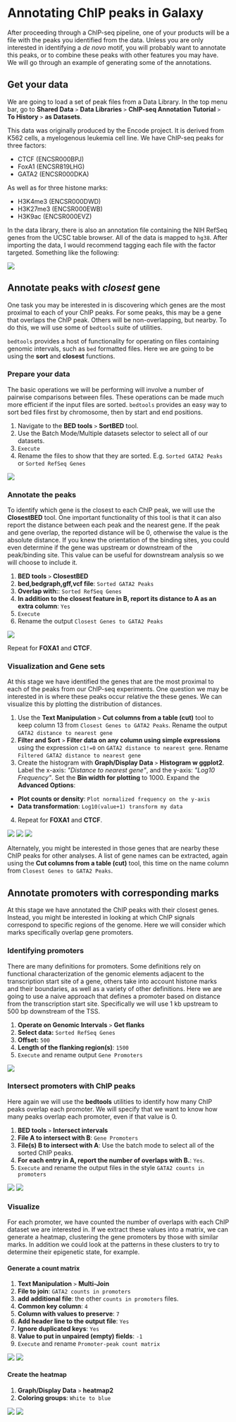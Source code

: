 # Annotating ChIP peaks in Galaxy

After proceeding through a ChIP-seq pipeline, one of your products will be a file with the peaks you identified from the data. Unless you are only interested in identifying a _de novo_ motif, you will probably want to annotate this peaks, or to combine these peaks with other features you may have. We will go through an example of generating some of the annotations.

## Get your data

We are going to load a set of peak files from a Data Library. In the top menu bar, go to **Shared Data** `>` **Data Libraries** `>` **ChIP-seq Annotation Tutorial** `>` **To History** `>` **as Datasets**.

This data was originally produced by the Encode project. It is derived from K562 cells, a myelogenous leukemia cell line. We have ChIP-seq peaks for three factors:
- CTCF (ENCSR000BPJ)
- FoxA1 (ENCSR819LHG)
- GATA2 (ENCSR000DKA)

As well as for three histone marks:
- H3K4me3 (ENCSR000DWD)
- H3K27me3 (ENCSR000EWB)
- H3K9ac (ENCSR000EVZ)

In the data library, there is also an annotation file containing the NIH RefSeq genes from the UCSC table browser. All of the data is mapped to `hg38`. After importing the data, I would recommend tagging each file with the factor targeted. Something like the following:

![](https://raw.githubusercontent.com/pdeford/cshl-2018/master/img/1-tagged-input.png)

## Annotate peaks with _closest_ gene

One task you may be interested in is discovering which genes are the most proximal to each of your ChIP peaks. For some peaks, this may be a gene that overlaps the ChIP peak. Others will be non-overlapping, but nearby. To do this, we will use some of `bedtools` suite of utilities.

`bedtools` provides a host of functionality for operating on files containing genomic intervals, such as `bed` formatted files. Here we are going to be using the **sort** and **closest** functions.

### Prepare your data

The basic operations we will be performing will involve a number of pairwise comparisons between files. These operations can be made much more efficient if the input files are sorted. `bedtools` provides an easy way to sort bed files first by chromosome, then by start and end positions.

1. Navigate to the **BED tools** `>` **SortBED** tool.
2. Use the Batch Mode/Multiple datasets selector to select all of our datasets.
3. `Execute`
4. Rename the files to show that they are sorted. E.g. `Sorted GATA2 Peaks` or `Sorted RefSeq Genes`

![](https://raw.githubusercontent.com/pdeford/cshl-2018/master/img/2-sortbed.png)

### Annotate the peaks

To identify which gene is the closest to each ChIP peak, we will use the **ClosestBED** tool. One important functionality of this tool is that it can also report the distance between each peak and the nearest gene. If the peak and gene overlap, the reported distance will be 0, otherwise the value is the absolute distance. If you knew the orientation of the binding sites, you could even determine if the gene was upstream or downstream of the peak/binding site. This value can be useful for downstream analysis so we will choose to include it.

1. **BED tools** `>` **ClosestBED**
2. **bed,bedgraph,gff,vcf file**: `Sorted GATA2 Peaks`
3. **Overlap with:**: `Sorted RefSeq Genes`
4. **In addition to the closest feature in B, report its distance to A as an extra column**: `Yes`
5. `Execute`
6. Rename the output `Closest Genes to GATA2 Peaks`

![](https://raw.githubusercontent.com/pdeford/cshl-2018/master/img/3-closestbed.png)

Repeat for **FOXA1** and **CTCF**.

### Visualization and Gene sets

At this stage we have identified the genes that are the most proximal to each of the peaks from our ChIP-seq experiments. One question we may be interested in is where these peaks occur relative the these genes. We can visualize this by plotting the distribution of distances.

1. Use the **Text Manipulation** `>` **Cut columns from a table (cut)** tool to keep column 13 from `Closest Genes to GATA2 Peaks`. Rename the output `GATA2 distance to nearest gene`
2. **Filter and Sort** `>` **Filter data on any column using simple expressions** using the expression `c1!=0` on `GATA2 distance to nearest gene`. Rename `Filtered GATA2 distance to nearest gene`
3. Create the histogram with **Graph/Display Data** `>` **Histogram w ggplot2**. Label the x-axis: _"Distance to nearest gene"_, and the y-axis: _"Log10 Frequency"_. Set the **Bin width for plotting** to 1000. Expand the **Advanced Options**:
  - **Plot counts or density**: `Plot normalized frequency on the y-axis`
  - **Data transformation**: `Log10(value+1) transform my data`
4. Repeat for **FOXA1** and **CTCF**.

![](https://raw.githubusercontent.com/pdeford/cshl-2018/master/img/6-histogram.png)
![](https://raw.githubusercontent.com/pdeford/cshl-2018/master/img/6b-histogram.png)
![](https://raw.githubusercontent.com/pdeford/cshl-2018/master/img/7-example%20plot.png)

Alternately, you might be interested in those genes that are nearby these ChIP peaks for other analyses. A list of gene names can be extracted, again using the **Cut columns from a table (cut)** tool, this time on the name column from `Closest Genes to GATA2 Peaks`.

## Annotate promoters with corresponding marks

At this stage we have annotated the ChIP peaks with their closest genes. Instead, you might be interested in looking at which ChIP signals correspond to specific regions of the genome. Here we will consider which marks specifically overlap gene promoters.

### Identifying promoters

There are many definitions for promoters. Some definitions rely on functional characterization of the genomic elements adjacent to the transcription start site of a gene, others take into account histone marks and their boundaries, as well as a variety of other definitions. Here we are going to use a naive approach that defines a promoter based on distance from the transcription start site. Specifically we will use 1 kb upstream to 500 bp downstream of the TSS.

1. **Operate on Genomic Intervals** `>` **Get flanks**
2. **Select data:** `Sorted RefSeq Genes`
3. **Offset:** `500`
4. **Length of the flanking region(s)**: `1500`
5. `Execute` and rename output `Gene Promoters`

![](https://raw.githubusercontent.com/pdeford/cshl-2018/master/img/8-getflanks.png)

### Intersect promoters with ChIP peaks

Here again we will use the **bedtools** utilities to identify how many ChIP peaks overlap each promoter. We will specify that we want to know how many peaks overlap each promoter, even if that value is 0.

1. **BED tools** `>` **Intersect intervals**
2. **File A to intersect with B**: `Gene Promoters`
3. **File(s) B to intersect with A**: Use the batch mode to select all of the sorted ChIP peaks.
4. **For each entry in A, report the number of overlaps with B.**: `Yes`.
5. `Execute` and rename the output files in the style `GATA2 counts in promoters`

![](https://raw.githubusercontent.com/pdeford/cshl-2018/master/img/9-intersect%20intervals.png)
![](https://raw.githubusercontent.com/pdeford/cshl-2018/master/img/9b-intersect%20intervals.png)


### Visualize

For each promoter, we have counted the number of overlaps with each ChIP dataset we are interested in. If we extract these values into a matrix, we can generate a heatmap, clustering the gene promoters by those with similar marks. In addition we could look at the patterns in these clusters to try to determine their epigenetic state, for example.

#### Generate a count matrix

1. **Text Manipulation** `>` **Multi-Join**
2. **File to join**: `GATA2 counts in promoters`
3. **add additional file**: the other `counts in promoters` files.
4. **Common key column**: `4`
5. **Column with values to preserve**: `7`
6. **Add header line to the output file**: `Yes`
7. **Ignore duplicated keys**: `Yes`
8. **Value to put in unpaired (empty) fields**: `-1`
9. `Execute` and rename `Promoter-peak count matrix`

![](https://raw.githubusercontent.com/pdeford/cshl-2018/master/img/10-multi-join.png)
![](https://raw.githubusercontent.com/pdeford/cshl-2018/master/img/10b-multi-join.png)

#### Create the heatmap
1. **Graph/Display Data** `>` **heatmap2**
2. **Coloring groups**: `White to blue`

![](https://raw.githubusercontent.com/pdeford/cshl-2018/master/img/11-heatmap2.png)
![](https://raw.githubusercontent.com/pdeford/cshl-2018/master/img/12-exampleHeatmap.png)
